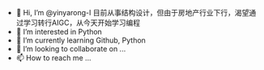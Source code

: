 - 👋 Hi, I’m @yinyarong-I 目前从事结构设计，但由于房地产行业下行，渴望通过学习转行AIGC，从今天开始学习编程
- 👀 I’m interested in Python
- 🌱 I’m currently learning Github, Python
- 💞️ I’m looking to collaborate on ...
- 📫 How to reach me ...

<!---
yinyarong-I/yinyarong-I is a ✨ special ✨ repository because its `README.md` (this file) appears on your GitHub profile.
You can click the Preview link to take a look at your changes.
--->
